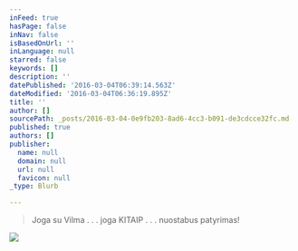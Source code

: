 ```yaml
---
inFeed: true
hasPage: false
inNav: false
isBasedOnUrl: ''
inLanguage: null
starred: false
keywords: []
description: ''
datePublished: '2016-03-04T06:39:14.563Z'
dateModified: '2016-03-04T06:36:19.895Z'
title: ''
author: []
sourcePath: _posts/2016-03-04-0e9fb203-8ad6-4cc3-b091-de3cdcce32fc.md
published: true
authors: []
publisher:
  name: null
  domain: null
  url: null
  favicon: null
_type: Blurb

---
```

> Joga su Vilma . . . joga KITAIP . . . nuostabus patyrimas!
> 
> 

![](https://the-grid-user-content.s3-us-west-2.amazonaws.com/056844df-1a25-4d17-b8c0-01442f54a0c9.jpg)